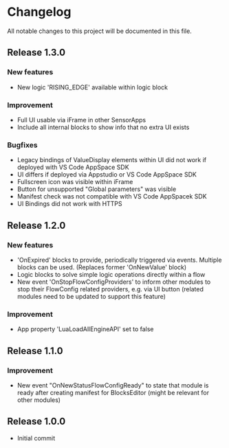 # Changelog
All notable changes to this project will be documented in this file.

## Release 1.3.0

### New features
- New logic 'RISING_EDGE' available within logic block

### Improvement
- Full UI usable via iFrame in other SensorApps
- Include all internal blocks to show info that no extra UI exists

### Bugfixes
- Legacy bindings of ValueDisplay elements within UI did not work if deployed with VS Code AppSpace SDK
- UI differs if deployed via Appstudio or VS Code AppSpace SDK
- Fullscreen icon was visible within iFrame
- Button for unsupported "Global parameters" was visible
- Manifest check was not compatible with VS Code AppSpacek SDK
- UI Bindings did not work with HTTPS

## Release 1.2.0

### New features
- 'OnExpired' blocks to provide, periodically triggered via events. Multiple blocks can be used. (Replaces former 'OnNewValue' block)
- Logic blocks to solve simple logic operations directly within a flow
- New event 'OnStopFlowConfigProviders' to inform other modules to stop their FlowConfig related providers, e.g. via UI button (related modules need to be updated to support this feature)

### Improvement
- App property 'LuaLoadAllEngineAPI' set to false

## Release 1.1.0

### Improvement
- New event "OnNewStatusFlowConfigReady" to state that module is ready after creating manifest for BlocksEditor (might be relevant for other modules)

## Release 1.0.0
- Initial commit